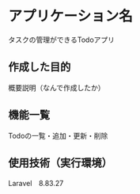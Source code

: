 # アプリケーション名
タスクの管理ができるTodoアプリ

## 作成した目的
概要説明（なんで作成したか）

## 機能一覧
Todoの一覧・追加・更新・削除

## 使用技術（実行環境）
Laravel　8.83.27